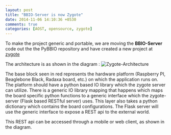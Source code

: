 ```yaml
---
layout: post
title: "BBIO-Server is now Zygote"
date: 2014-11-06 14:10:36 +0530
comments: true
categories: [AOST, opensource, zygote] 
---
```


To make the project generic and portable, we are moving the **BBIO-Server** code out the the PyBBIO repository and have created a new project at [zygote][1]

The architecture is as shown in the diagram : 
<img src="https://raw.githubusercontent.com/wiki/kres/zygote/zygote-architecture.png" class="centre" title="Zygote-Architecture"/>

The base block seen in red represents the hardware platform (Raspberry PI, Beaglebone Black, Radaxa board, etc.) on which the application runs on. The platform should have a python based IO library which the zygote server can utilize. There is a generic IO library mapping that happens which maps the board specific python functions to a generic interface which the zygote-server (Flask based RESTful server) uses. This layer also takes a python dictionary which contains the board configurations. The Flask server will use the generic interface to expose a REST api to the external world.

This REST api can be accessed through a mobile or web client, as shown in the diagram. 

[1]: https://github.com/kres/zygote
